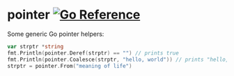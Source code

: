 # pointer [![Go Reference](https://pkg.go.dev/badge/github.com/carlmjohnson/pointer.svg)](https://pkg.go.dev/github.com/carlmjohnson/pointer)

Some generic Go pointer helpers:

```go
var strptr *string
fmt.Println(pointer.Deref(strptr) == "") // prints true
fmt.Println(pointer.Coalesce(strptr, "hello, world")) // prints "hello, world"
strptr = pointer.From("meaning of life")
```
